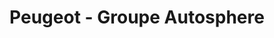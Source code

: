 ---
title: "Peugeot - Groupe Autosphere"
url: /saint-cyr-sur-loire/peugeot-groupe-autosphere/
shop: voiture
---